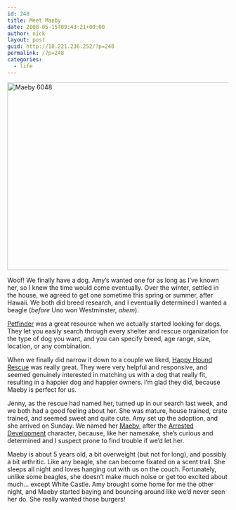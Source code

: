 ```yaml
---
id: 248
title: Meet Maeby
date: 2008-05-15T09:43:21+00:00
author: nick
layout: post
guid: http://18.221.236.252/?p=248
permalink: /?p=248
categories:
  - life
---
```

<a data-flickr-embed="true" data-header="true" data-footer="true" href="https://www.flickr.com/photos/tcob/2493259077/in/set-72157605066376531/" title="Maeby 6048"><img loading="lazy" src="https://farm3.staticflickr.com/2351/2493259077_5b28a705cc_z.jpg" width="640" height="427" alt="Maeby 6048" /></a>

Woof! We finally have a dog. Amy&#8217;s wanted one for as long as I&#8217;ve known her, so I knew the time would come eventually. Over the winter, settled in the house, we agreed to get one sometime this spring or summer, after Hawaii. We both did breed research, and I eventually determined I wanted a beagle (_before_ Uno won Westminster, _ahem_).

[Petfinder](http://www.petfinder.com/) was a great resource when we actually started looking for dogs. They let you easily search through every shelter and rescue organization for the type of dog you want, and you can specify breed, age range, size, location, or any combination.

When we finally did narrow it down to a couple we liked, [Happy Hound Rescue](http://www.happyhoundrescue.org/) was really great. They were very helpful and responsive, and seemed genuinely interested in matching us with a dog that really fit, resulting in a happier dog and happier owners. I&#8217;m glad they did, because Maeby is perfect for us.

Jenny, as the rescue had named her, turned up in our search last week, and we both had a good feeling about her. She was mature, house trained, crate trained, and seemed sweet and quite cute. Amy set up the adoption, and she arrived on Sunday. We named her [Maeby](http://en.wikipedia.org/wiki/Maeby), after the [Arrested Development](http://en.wikipedia.org/wiki/Arrested_Development_%28TV_series%29) character, because, like her namesake, she&#8217;s curious and determined and I suspect prone to find trouble if we&#8217;d let her.

Maeby is about 5 years old, a bit overweight (but not for long), and possibly a bit arthritic. Like any beagle, she can become fixated on a scent trail. She sleeps all night and loves hanging out with us on the couch. Fortunately, unlike some beagles, she doesn&#8217;t make much noise or get too excited about much&#8230; except White Castle. Amy brought some home for me the other night, and Maeby started baying and bouncing around like we&#8217;d never seen her do. She really wanted those burgers!